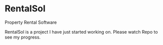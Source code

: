 # RentalSol
Property Rental Software

RentalSol is a project I have just started working on. Please watch Repo to see my progress.
